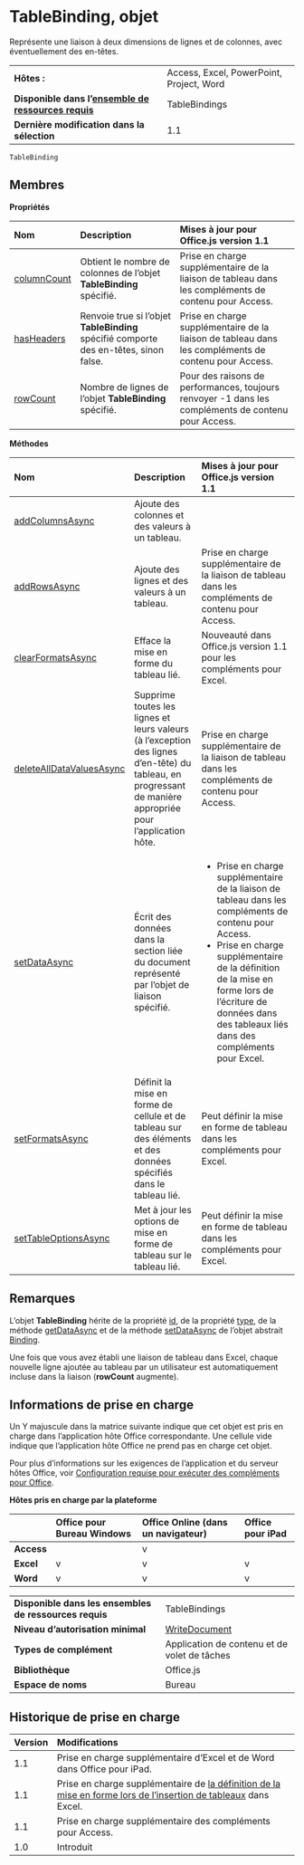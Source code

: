 
# TableBinding, objet
Représente une liaison à deux dimensions de lignes et de colonnes, avec éventuellement des en-têtes.

|||
|:-----|:-----|
|**Hôtes :**|Access, Excel, PowerPoint, Project, Word|
|**Disponible dans l’[ensemble de ressources requis](../../docs/overview/specify-office-hosts-and-api-requirements.md)**|TableBindings|
|**Dernière modification dans la sélection**|1.1|

```
TableBinding
```


## Membres


**Propriétés**


|**Nom**|**Description**|**Mises à jour pour Office.js version 1.1**|
|:-----|:-----|:-----|
|[columnCount](../../reference/shared/binding.tablebinding.columncount.md)|Obtient le nombre de colonnes de l’objet **TableBinding** spécifié.|Prise en charge supplémentaire de la liaison de tableau dans les compléments de contenu pour Access.|
|[hasHeaders](../../reference/shared/binding.tablebinding.hasheaders.md)|Renvoie true si l’objet **TableBinding** spécifié comporte des en-têtes, sinon false.|Prise en charge supplémentaire de la liaison de tableau dans les compléments de contenu pour Access.|
|[rowCount](../../reference/shared/binding.tablebinding.rowcount.md)|Nombre de lignes de l’objet **TableBinding** spécifié.|Pour des raisons de performances, toujours renvoyer -1 dans les compléments de contenu pour Access.|

**Méthodes**


|**Nom**|**Description**|**Mises à jour pour Office.js version 1.1**|
|:-----|:-----|:-----|
|[addColumnsAsync](../../reference/shared/binding.tablebinding.addcolumnsasync.md)|Ajoute des colonnes et des valeurs à un tableau.||
|[addRowsAsync](../../reference/shared/binding.tablebinding.addrowsasync.md)|Ajoute des lignes et des valeurs à un tableau.|Prise en charge supplémentaire de la liaison de tableau dans les compléments de contenu pour Access.|
|[clearFormatsAsync](../../reference/shared/binding.tablebinding.clearformatsasync.md)|Efface la mise en forme du tableau lié.|Nouveauté dans Office.js version 1.1 pour les compléments pour Excel.|
|[deleteAllDataValuesAsync](../../reference/shared/binding.tablebinding.deletealldatavaluesasync.md)|Supprime toutes les lignes et leurs valeurs (à l’exception des lignes d’en-tête) du tableau, en progressant de manière appropriée pour l’application hôte.|Prise en charge supplémentaire de la liaison de tableau dans les compléments de contenu pour Access.|
|[setDataAsync](../../reference/shared/binding.setdataasync.md)|Écrit des données dans la section liée du document représenté par l’objet de liaison spécifié.|<ul><li>Prise en charge supplémentaire de la liaison de tableau dans les compléments de contenu pour Access.</li><li>Prise en charge supplémentaire de la définition de la mise en forme lors de l’écriture de données dans des tableaux liés dans des compléments pour Excel.</li></ul>|
|[setFormatsAsync](../../reference/shared/binding.tablebinding.setformatsasync.md)|Définit la mise en forme de cellule et de tableau sur des éléments et des données spécifiés dans le tableau lié.|Peut définir la mise en forme de tableau dans les compléments pour Excel.|
|[setTableOptionsAsync](../../reference/shared/binding.tablebinding.settableoptionsasync.md)|Met à jour les options de mise en forme de tableau sur le tableau lié.|Peut définir la mise en forme de tableau dans les compléments pour Excel.|

## Remarques

L’objet **TableBinding** hérite de la propriété [id](../../reference/shared/binding.id.md), de la propriété [type](../../reference/shared/binding.type.md), de la méthode [getDataAsync](../../reference/shared/binding.getdataasync.md) et de la méthode [setDataAsync](../../reference/shared/binding.setdataasync.md) de l’objet abstrait [Binding](../../reference/shared/binding.md).

Une fois que vous avez établi une liaison de tableau dans Excel, chaque nouvelle ligne ajoutée au tableau par un utilisateur est automatiquement incluse dans la liaison (**rowCount** augmente).


## Informations de prise en charge


Un Y majuscule dans la matrice suivante indique que cet objet est pris en charge dans l’application hôte Office correspondante. Une cellule vide indique que l’application hôte Office ne prend pas en charge cet objet.

Pour plus d’informations sur les exigences de l’application et du serveur hôtes Office, voir [Configuration requise pour exécuter des compléments pour Office](../../docs/overview/requirements-for-running-office-add-ins.md).


**Hôtes pris en charge par la plateforme**


||**Office pour Bureau Windows**|**Office Online (dans un navigateur)**|**Office pour iPad**|
|:-----|:-----|:-----|:-----|
|**Access**||v||
|**Excel**|v|v|v|
|**Word**|v|v|v|

|||
|:-----|:-----|
|**Disponible dans les ensembles de ressources requis**|TableBindings|
|**Niveau d’autorisation minimal**|[WriteDocument](../../docs/develop/requesting-permissions-for-api-use-in-content-and-task-pane-add-ins.md)|
|**Types de complément**|Application de contenu et de volet de tâches|
|**Bibliothèque**|Office.js|
|**Espace de noms**|Bureau|

## Historique de prise en charge




|**Version**|**Modifications**|
|:-----|:-----|
|1.1|Prise en charge supplémentaire d’Excel et de Word dans Office pour iPad.|
|1.1|Prise en charge supplémentaire de [la définition de la mise en forme lors de l’insertion de tableaux](../../docs/excel/format-tables-in-add-ins-for-excel.md) dans Excel.|
|1.1|Prise en charge supplémentaire des compléments pour Access.|
|1.0|Introduit|
